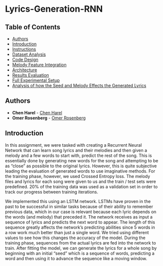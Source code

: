# Lyrics-Generation-RNN


## Table of Contents  
  * [Authors](#authors)
  * [Introduction](#introduction)
  * [Instructions](#instructions)
  * [Dataset Analysis](#dataset-analysis)
  * [Code Design](#code-design)
  * [Melody Feature Integration](#melody-feature-integration)
  * [Architecture](#architecture)
  * [Results Evaluation](#results-evaluation)
  * [Full Experimental Setup](#full-experimental-setup)
  * [Analysis of how the Seed and Melody Effects the Generated Lyrics](#analysis-of-how-the-seed-and-melody-effects-the-generated-lyrics)
  
## Authors
* **Chen Harel** - [Chen Harel](https://github.com/Chenharelz)
* **Omer Rosenberg** - [Omer Rosenberg](https://github.com/Chenharelz)

## Introduction
In this assignment, we were tasked with creating a Recurrent Neural Network that can learn song lyrics and their melodies and then given a melody and a few words to start with, predict the rest of the song. This is essentially done by generating new words for the song and attempting to be as “close” as possible to the original lyrics. However, this is quite subjective leading the evaluation of generated words to use imaginative methods. For the training phase, however, we used Crossed Entropy loss.
The melody files and lyrics for each song were given to us and the train / test sets were predefined. 20% of the training data was used as a validation set in order to track our progress between training iterations.

We implemented this using an LSTM network. LSTMs have proven in the past to be successful in similar tasks because of their ability to remember previous data, which in our case is relevant because each lyric depends on the words (and melody) that preceded it.
The network receives as input a sequence of lyrics and predicts the next word to appear. The length of this sequence greatly affects the network’s predicting abilities since 5 words in a row work much better than just a single word. We tried using different values to see how this changes the accuracy of the model. During the training phase, sequences from the actual lyrics are fed into the network to train. After fitting the model, we can generate the lyrics for a whole song by beginning with an initial “seed” which is a sequence of words, predicting a word and then using it to advance the sequence like a moving window.

